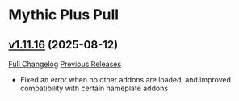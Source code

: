 # Mythic Plus Pull

## [v1.11.16](https://github.com/NumyAddon/MythicPlusPull/tree/v1.11.16) (2025-08-12)
[Full Changelog](https://github.com/NumyAddon/MythicPlusPull/compare/v1.11.15...v1.11.16) [Previous Releases](https://github.com/NumyAddon/MythicPlusPull/releases)

- Fixed an error when no other addons are loaded, and improved compatibility with certain nameplate addons  
